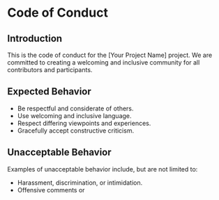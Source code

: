 # Code of Conduct

## Introduction

This is the code of conduct for the [Your Project Name] project. We are committed to creating a welcoming and inclusive community for all contributors and participants.

## Expected Behavior

- Be respectful and considerate of others.
- Use welcoming and inclusive language.
- Respect differing viewpoints and experiences.
- Gracefully accept constructive criticism.

## Unacceptable Behavior

Examples of unacceptable behavior include, but are not limited to:

- Harassment, discrimination, or intimidation.
- Offensive comments or
